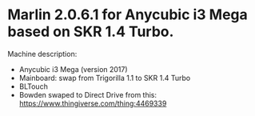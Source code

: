 # Marlin 2.0.6.1 for Anycubic i3 Mega based on SKR 1.4 Turbo.

Machine description:
- Anycubic i3 Mega (version 2017)
- Mainboard: swap from Trigorilla 1.1 to SKR 1.4 Turbo
- BLTouch
- Bowden swaped to Direct Drive from this: https://www.thingiverse.com/thing:4469339

